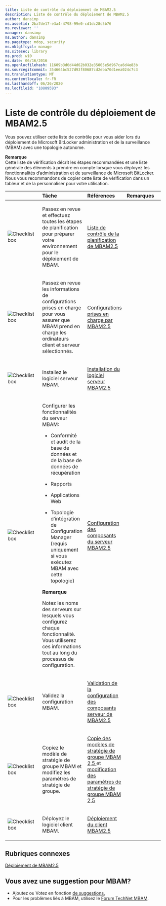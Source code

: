 ```yaml
---
title: Liste de contrôle du déploiement de MBAM2.5
description: Liste de contrôle du déploiement de MBAM2.5
author: dansimp
ms.assetid: 2ba7de17-e3a4-4798-99e0-cd1dc28c5b76
ms.reviewer: ''
manager: dansimp
ms.author: dansimp
ms.pagetype: mdop, security
ms.mktglfcycl: manage
ms.sitesec: library
ms.prod: w10
ms.date: 06/16/2016
ms.openlocfilehash: 11609b3d6d44d62b032e35005e5d967ca6d4e83b
ms.sourcegitcommit: 354664bc527d93f80687cd2eba70d1eea024c7c3
ms.translationtype: MT
ms.contentlocale: fr-FR
ms.lasthandoff: 06/26/2020
ms.locfileid: "10809593"
---
```

# Liste de contrôle du déploiement de MBAM2.5


Vous pouvez utiliser cette liste de contrôle pour vous aider lors du déploiement de Microsoft BitLocker administration et de la surveillance (MBAM) avec une topologie autonome.

**Remarque**  
Cette liste de vérification décrit les étapes recommandées et une liste générale des éléments à prendre en compte lorsque vous déployez les fonctionnalités d’administration et de surveillance de Microsoft BitLocker. Nous vous recommandons de copier cette liste de vérification dans un tableur et de la personnaliser pour votre utilisation.



<table>
<colgroup>
<col width="25%" />
<col width="25%" />
<col width="25%" />
<col width="25%" />
</colgroup>
<thead>
<tr class="header">
<th align="left"></th>
<th align="left">Tâche</th>
<th align="left">Références</th>
<th align="left">Remarques</th>
</tr>
</thead>
<tbody>
<tr class="odd">
<td align="left"><img src="images/checklistbox.gif" alt="Checklist box" /></td>
<td align="left"><p>Passez en revue et effectuez toutes les étapes de planification pour préparer votre environnement pour le déploiement de MBAM.</p></td>
<td align="left"><p><a href="mbam-25-planning-checklist.md" data-raw-source="[MBAM 2.5 Planning Checklist](mbam-25-planning-checklist.md)">Liste de contrôle de la planification de MBAM2.5</a></p></td>
<td align="left"><p></p></td>
</tr>
<tr class="even">
<td align="left"><img src="images/checklistbox.gif" alt="Checklist box" /></td>
<td align="left"><p>Passez en revue les informations de configurations prises en charge pour vous assurer que MBAM prend en charge les ordinateurs client et serveur sélectionnés.</p></td>
<td align="left"><p><a href="mbam-25-supported-configurations.md" data-raw-source="[MBAM 2.5 Supported Configurations](mbam-25-supported-configurations.md)">Configurations prises en charge par MBAM2.5</a></p></td>
<td align="left"><p></p></td>
</tr>
<tr class="odd">
<td align="left"><img src="images/checklistbox.gif" alt="Checklist box" /></td>
<td align="left"><p>Installez le logiciel serveur MBAM.</p></td>
<td align="left"><p><a href="installing-the-mbam-25-server-software.md" data-raw-source="[Installing the MBAM 2.5 Server Software](installing-the-mbam-25-server-software.md)">Installation du logiciel serveur MBAM2.5</a></p></td>
<td align="left"><p></p></td>
</tr>
<tr class="even">
<td align="left"><img src="images/checklistbox.gif" alt="Checklist box" /></td>
<td align="left"><p>Configurer les fonctionnalités du serveur MBAM:</p>
<ul>
<li><p>Conformité et audit de la base de données et de la base de données de récupération</p></li>
<li><p>Rapports</p></li>
<li><p>Applications Web</p></li>
<li><p>Topologie d’intégration de Configuration Manager (requis uniquement si vous exécutez MBAM avec cette topologie)</p></li>
</ul>
<div class="alert">
<strong>Remarque</strong><br/><p>Notez les noms des serveurs sur lesquels vous configurez chaque fonctionnalité. Vous utiliserez ces informations tout au long du processus de configuration.</p>
</div>
<div>

</div></td>
<td align="left"><p><a href="configuring-the-mbam-25-server-features.md" data-raw-source="[Configuring the MBAM 2.5 Server Features](configuring-the-mbam-25-server-features.md)">Configuration des composants du serveur MBAM2.5</a></p></td>
<td align="left"><p></p></td>
</tr>
<tr class="odd">
<td align="left"><img src="images/checklistbox.gif" alt="Checklist box" /></td>
<td align="left"><p>Validez la configuration MBAM.</p></td>
<td align="left"><p><a href="validating-the-mbam-25-server-feature-configuration.md" data-raw-source="[Validating the MBAM 2.5 Server Feature Configuration](validating-the-mbam-25-server-feature-configuration.md)">Validation de la configuration des composants serveur de MBAM2.5</a></p></td>
<td align="left"><p></p></td>
</tr>
<tr class="even">
<td align="left"><img src="images/checklistbox.gif" alt="Checklist box" /></td>
<td align="left"><p>Copiez le modèle de stratégie de groupe MBAM et modifiez les paramètres de stratégie de groupe.</p></td>
<td align="left"><p><a href="copying-the-mbam-25-group-policy-templates.md" data-raw-source="[Copying the MBAM 2.5 Group Policy Templates](copying-the-mbam-25-group-policy-templates.md)">Copie des modèles de stratégie de groupe MBAM 2,5 </a> et <a href="editing-the-mbam-25-group-policy-settings.md" data-raw-source="[Editing the MBAM 2.5 Group Policy Settings](editing-the-mbam-25-group-policy-settings.md)"> modification des paramètres de stratégie de groupe MBAM 2,5</a></p></td>
<td align="left"><p></p></td>
</tr>
<tr class="odd">
<td align="left"><img src="images/checklistbox.gif" alt="Checklist box" /></td>
<td align="left"><p>Déployez le logiciel client MBAM.</p></td>
<td align="left"><p><a href="deploying-the-mbam-25-client.md" data-raw-source="[Deploying the MBAM 2.5 Client](deploying-the-mbam-25-client.md)">Déploiement du client MBAM2.5</a></p></td>
<td align="left"><p></p></td>
</tr>
</tbody>
</table>




## Rubriques connexes


[Déploiement de MBAM2.5](deploying-mbam-25.md)




## Vous avez une suggestion pour MBAM?
- Ajoutez ou Votez en fonction [de suggestions.](http://mbam.uservoice.com/forums/268571-microsoft-bitlocker-administration-and-monitoring) 
- Pour les problèmes liés à MBAM, utilisez le [Forum TechNet MBAM](https://social.technet.microsoft.com/Forums/home?forum=mdopmbam).




